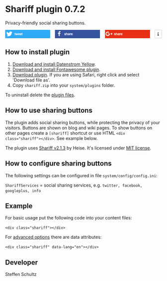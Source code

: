 Shariff plugin 0.7.2
====================
Privacy-friendly social sharing buttons.

![Screenshot](shariff-screenshot.png?raw=true)

## How to install plugin

1. [Download and install Datenstrom Yellow](https://github.com/datenstrom/yellow/).
2. [Download and install Fontawesome plugin](https://github.com/datenstrom/yellow-plugins/tree/master/fontawesome).   
3. [Download plugin](https://github.com/schulle4u/yellow-plugins-schulle4u/raw/master/zip/shariff.zip). If you are using Safari, right click and select 'Download file as'.
4. Copy `shariff.zip` into your `system/plugins` folder.

To uninstall delete the [plugin files](update.ini).

## How to use sharing buttons

The plugin adds social sharing buttons, while protecting the privacy of your visitors. Buttons are shown on blog and wiki pages. To show buttons on other pages create a `[shariff]` shortcut or use HTML `<div class="shariff"></div>`. See example below.

The plugin uses [Shariff v2.1.3](https://github.com/heiseonline/shariff) by Heise. It's licensed under [MIT license](https://opensource.org/licenses/MIT).

## How to configure sharing buttons

The following settings can be configured in file `system/config/config.ini`:

`ShariffServices` = social sharing services,  e.g. `twitter, facebook, googleplus, info`  

## Example

For basic usage put the following code into your content files: 

`<div class="shariff"></div>`

For [advanced options](https://github.com/heiseonline/shariff#options-data-attributes) there are data attributes: 

`<div class="shariff" data-lang="en"></div>`

## Developer

Steffen Schultz
